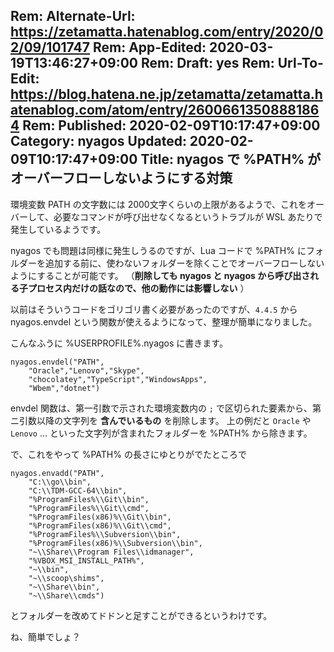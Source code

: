 Rem: Alternate-Url: https://zetamatta.hatenablog.com/entry/2020/02/09/101747
Rem: App-Edited: 2020-03-19T13:46:27+09:00
Rem: Draft: yes
Rem: Url-To-Edit: https://blog.hatena.ne.jp/zetamatta/zetamatta.hatenablog.com/atom/entry/26006613508881864
Rem: Published: 2020-02-09T10:17:47+09:00
Category: nyagos
Updated: 2020-02-09T10:17:47+09:00
Title:  nyagos で %PATH% がオーバーフローしないようにする対策
---
環境変数 PATH の文字数には 2000文字くらいの上限があるようで、これをオーバーして、必要なコマンドが呼び出せなくなるというトラブルが WSL あたりで発生しているようです。

nyagos でも問題は同様に発生しうるのですが、Lua コードで %PATH% にフォルダーを追加する前に、使わないフォルダーを除くことでオーバーフローしないようにすることが可能です。
（**削除しても nyagos と nyagos から呼び出される子プロセス内だけの話なので、他の動作には影響しない** ）

以前はそういうコードをゴリゴリ書く必要があったのですが、`4.4.5` から nyagos.envdel という関数が使えるようになって、整理が簡単になりました。

こんなふうに %USERPROFILE%\.nyagos に書きます。

```
nyagos.envdel("PATH",
    "Oracle","Lenovo","Skype",
    "chocolatey","TypeScript","WindowsApps",
    "Wbem","dotnet")
```

envdel 関数は、第一引数で示された環境変数内の `;` で区切られた要素から、第ニ引数以降の文字列を **含んでいるもの** を削除します。
上の例だと `Oracle` や `Lenovo` … といった文字列が含まれたフォルダーを %PATH% から除きます。

で、これをやって %PATH% の長さにゆとりがでたところで

```
nyagos.envadd("PATH",
    "C:\\go\\bin",
    "C:\\TDM-GCC-64\\bin",
    "%ProgramFiles%\\Git\\bin",
    "%ProgramFiles%\\Git\\cmd",
    "%ProgramFiles(x86)%\\Git\\bin",
    "%ProgramFiles(x86)%\\Git\\cmd",
    "%ProgramFiles%\\Subversion\\bin",
    "%ProgramFiles(x86)%\\Subversion\\bin",
    "~\\Share\\Program Files\\idmanager",
    "%VBOX_MSI_INSTALL_PATH%",
    "~\\bin",
    "~\\scoop\shims",
    "~\\Share\\bin",
    "~\\Share\\cmds")
```

とフォルダーを改めてドドンと足すことができるというわけです。

ね、簡単でしょ？